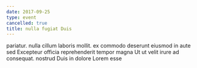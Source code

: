 ```yaml
---
date: 2017-09-25
type: event
cancelled: true
title: nulla fugiat Duis
---
```

pariatur. nulla cillum laboris mollit. ex commodo deserunt eiusmod in aute sed Excepteur officia reprehenderit tempor magna Ut ut velit irure ad consequat. nostrud Duis in dolore Lorem esse